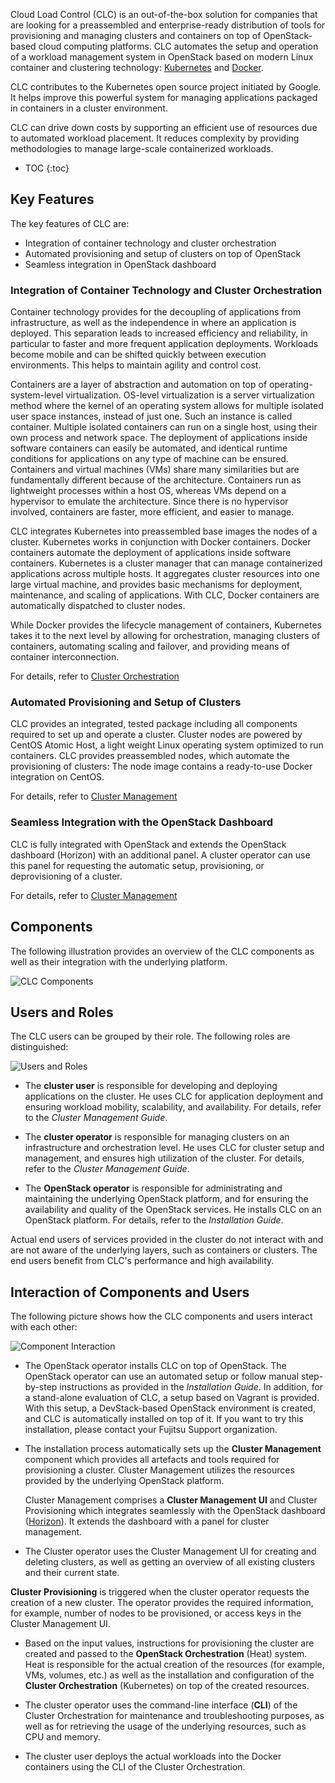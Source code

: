 ---
---

Cloud Load Control (CLC) is an out-of-the-box solution for companies that are looking for a preassembled and enterprise-ready distribution of tools for provisioning and managing clusters and containers on top of OpenStack-based cloud computing platforms. <span>CLC</span> automates the setup and operation of a workload management system in OpenStack based on modern Linux container and clustering technology: [Kubernetes](http://gertisdemo.github.io/) and [Docker](http://docs.docker.com).

CLC contributes to the Kubernetes open source project initiated by Google. It helps improve this powerful system for managing applications packaged in containers in a cluster environment.  

CLC can drive down costs by supporting an efficient use of resources due to automated workload placement. It reduces complexity by providing methodologies to manage large-scale containerized workloads.

* TOC
{:toc}

## Key Features

The key features of CLC are:

* Integration of container technology and cluster orchestration
* Automated provisioning and setup of clusters on top of OpenStack
* Seamless integration in OpenStack dashboard

### Integration of Container Technology and Cluster Orchestration

Container technology provides for the decoupling of applications from infrastructure, as well as the independence in where an application is deployed. This separation leads to increased efficiency and reliability, in particular to faster and more frequent application deployments. Workloads become mobile and can be shifted quickly between execution environments. This helps to maintain agility and control cost.

Containers are a layer of abstraction and automation on top of operating-system-level virtualization. OS-level virtualization is a server virtualization method where the kernel of an operating system allows for multiple isolated user space instances, instead of just one. Such an instance is called container. Multiple isolated containers can run on a single host, using their own process and network space. The deployment of applications inside software containers can easily be automated, and identical runtime conditions for applications on any type of machine can be ensured. Containers and virtual machines (VMs) share many similarities but are fundamentally different because of the architecture. Containers run as lightweight processes within a host OS, whereas VMs depend on a hypervisor to emulate the architecture. Since there is no hypervisor involved, containers are faster, more efficient, and easier to manage.

CLC integrates Kubernetes into preassembled base images the nodes of a cluster. Kubernetes works in conjunction with Docker containers. Docker containers automate the deployment of applications inside software containers. Kubernetes is a cluster manager that can manage containerized applications across multiple hosts. It aggregates cluster resources into one large virtual machine, and provides basic mechanisms for deployment, maintenance, and scaling of applications. With CLC, Docker containers are automatically dispatched to cluster nodes.

While Docker provides the lifecycle management of containers, Kubernetes takes it to the next level by allowing for orchestration, managing clusters of containers, automating scaling and failover, and providing means of container interconnection.

For details, refer to [Cluster Orchestration](/docs/clc-overview/cluster-orchestration)

### Automated Provisioning and Setup of Clusters

CLC provides an integrated, tested package including all components required to set up and operate a cluster. Cluster nodes are powered by CentOS Atomic Host, a light weight Linux operating system optimized to run containers. CLC provides preassembled nodes, which automate the provisioning of clusters: The node image contains a ready-to-use Docker integration on CentOS.

For details, refer to [Cluster Management](/docs/clc-overview/cluster-mgmt)

### Seamless Integration with the OpenStack Dashboard

CLC is fully integrated with OpenStack  and extends the OpenStack dashboard (Horizon) with an additional panel. A cluster operator can use this panel for requesting the automatic setup, provisioning, or deprovisioning of a cluster. </p>

For details, refer to [Cluster Management](/docs/clc-overview/cluster-mgmt)

## Components

The following illustration provides an overview of the CLC components as well as their integration with the underlying platform.

![CLC Components](/docs/clc-overview/images/product-structure.png)

## Users and Roles

The CLC users can be grouped by their role. The following roles are distinguished:

![Users and Roles](/docs/clc-overview/images/user-scope.png)

* The **cluster user** is responsible for developing and deploying applications on the cluster. He uses CLC for application deployment and ensuring workload mobility, scalability, and availability. For details, refer to the *Cluster Management Guide*.

* The **cluster operator** is responsible for managing clusters on an infrastructure and orchestration level. He uses CLC for cluster setup and management, and ensures high utilization of the cluster. For details, refer to the *Cluster Management Guide*.

* The **OpenStack operator** is responsible for administrating and maintaining the underlying OpenStack platform, and for ensuring the availability and quality of the OpenStack services. He installs CLC on an OpenStack platform. For details, refer to the *Installation Guide*.

Actual end users of services provided in the cluster do not interact with and are not aware of the underlying layers, such as containers or clusters. The end users benefit from CLC</span>'s performance and high availability.

## Interaction of Components and Users

The following picture shows how the CLC components and users interact with each other:

![Component Interaction ](/docs/clc-overview/images/components2.png)

* The OpenStack operator installs CLC on top of OpenStack. The OpenStack operator can use an automated setup or follow manual step-by-step instructions as provided in the *Installation Guide*. In addition, for a stand-alone evaluation of CLC, a setup based on Vagrant is provided. With this setup, a DevStack-based OpenStack environment is created, and CLC is automatically installed on top of it. If you want to try this installation, please contact your Fujitsu Support organization.

* The installation process automatically sets up the **Cluster Management** component which provides all artefacts and tools required for provisioning a cluster. Cluster Management utilizes the resources provided by the underlying OpenStack platform.

  Cluster Management comprises a **Cluster Management UI** and Cluster Provisioning which integrates seamlessly with the OpenStack dashboard ([Horizon](http://docs.openstack.org/developer/horizon/)). It extends the dashboard with a panel for cluster management.

* The Cluster operator uses the Cluster Management UI for creating and deleting clusters, as well as getting an overview of all existing clusters and their current state.

**Cluster Provisioning** is triggered when the cluster operator requests the creation of a new cluster. The operator provides the required information, for example, number of nodes to be provisioned, or access keys in the Cluster Management UI.

* Based on the input values, instructions for provisioning the cluster are created and passed to the **OpenStack Orchestration** (Heat) system. Heat is responsible for the actual creation of the resources (for example, VMs, volumes, etc.) as well as the installation and configuration of the **Cluster Orchestration** (Kubernetes) on top of the created resources.

* The cluster operator uses the command-line interface (**CLI**) of the Cluster Orchestration for maintenance and troubleshooting purposes, as well as for retrieving the usage of the underlying resources, such as CPU and memory.

* The cluster user deploys the actual workloads into the Docker containers using the CLI of the Cluster Orchestration.
